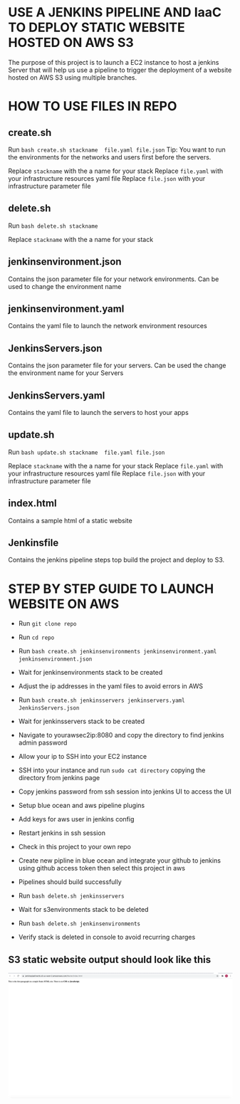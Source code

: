 # USE A JENKINS PIPELINE AND IaaC TO DEPLOY STATIC WEBSITE HOSTED ON AWS S3

The purpose of this project is to launch a EC2 instance to host a jenkins Server that will help us use a pipeline to trigger the deployment of a website hosted on AWS S3 using multiple branches.



# HOW TO USE FILES IN REPO

create.sh
---------------

Run `bash create.sh stackname  file.yaml file.json`
Tip: You want to run the environments for the networks and users first before the servers.

Replace `stackname` with the a name for your stack
Replace `file.yaml` with your infrastructure resources yaml file
Replace `file.json` with your infrastructure parameter file

delete.sh
----------------
Run `bash delete.sh stackname`

Replace `stackname` with the a name for your stack

jenkinsenvironment.json
-----------------------
Contains the json parameter file for your network environments. Can be used to change the environment name


jenkinsenvironment.yaml
-----------------------
Contains the yaml file to launch the network environment resources


JenkinsServers.json
---------------------
Contains the json parameter file for your servers. Can be used the change the environment name for your Servers


JenkinsServers.yaml
--------------------
Contains the yaml file to launch the servers to host your apps


update.sh
-------------------
Run `bash update.sh stackname  file.yaml file.json`

Replace `stackname` with the a name for your stack
Replace `file.yaml` with your infrastructure resources yaml file
Replace `file.json` with your infrastructure parameter file


index.html
-------------------
Contains a sample html of a static website

Jenkinsfile
--------------------
Contains the jenkins pipeline steps top build the project and deploy to S3.


# STEP BY STEP GUIDE TO LAUNCH WEBSITE ON AWS
* Run `git clone repo`

* Run `cd repo`

* Run `bash create.sh jenkinsenvironments jenkinsenvironment.yaml jenkinsenvironment.json`

* Wait for jenkinsenvironments stack to be created

* Adjust the ip addresses in the yaml files to avoid errors in AWS

* Run `bash create.sh jenkinsservers jenkinservers.yaml JenkinsServers.json`

* Wait for jenkinsservers stack to be created

* Navigate to yourawsec2ip:8080 and copy the directory to find jenkins admin password

* Allow your ip to SSH into your EC2 instance

* SSH into your instance and run `sudo cat directory` copying the directory from jenkins page

* Copy jenkins password from ssh session into jenkins UI to access the UI

* Setup blue ocean and aws pipeline plugins

* Add keys for aws user in jenkins config

* Restart jenkins in ssh session

* Check in this project to your own repo

* Create new pipline in blue ocean and integrate your github to jenkins using github access token then select this project in aws

* Pipelines should build successfully

* Run `bash delete.sh jenkinsservers`

* Wait for s3environments stack to be deleted

* Run `bash delete.sh jenkinsenvironments`

* Verify stack is deleted in console to avoid recurring charges


S3 static website output should look like this
-----------------------------------------------
![image](img/site_screenshot.png)
